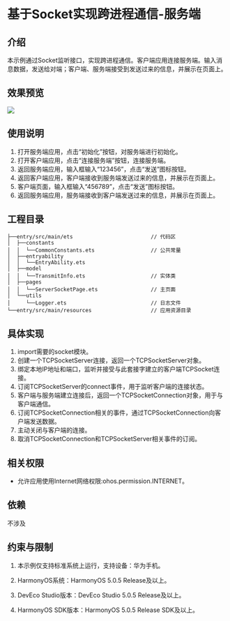 # 基于Socket实现跨进程通信-服务端

## 介绍

本示例通过Socket监听接口，实现跨进程通信。客户端应用连接服务端。输入消息数据，发送给对端；客户端、服务端接受到发送过来的信息，并展示在页面上。

## 效果预览

![](../screenshots/device/SocketCommunication.gif)

## 使用说明

1. 打开服务端应用，点击“初始化”按钮，对服务端进行初始化。
2. 打开客户端应用，点击“连接服务端”按钮，连接服务端。
3. 返回服务端应用，输入框输入“123456”，点击“发送”图标按钮。
4. 返回客户端应用，客户端接收到服务端发送过来的信息，并展示在页面上。
5. 客户端页面，输入框输入“456789”，点击“发送”图标按钮。
6. 返回服务端应用，服务端接收到客户端发送过来的信息，并展示在页面上。

## 工程目录

```
├──entry/src/main/ets                         // 代码区
│  ├──constants
│  │  └──CommonConstants.ets                  // 公共常量
│  ├──entryability
│  │  └──EntryAbility.ets       
│  ├──model
│  │  └──TransmitInfo.ets                     // 实体类       
│  ├──pages
│  │  └──ServerSocketPage.ets                 // 主页面
│  └──utils
│     └──Logger.ets                           // 日志文件
└──entry/src/main/resources                   // 应用资源目录
```

## 具体实现

1. import需要的socket模块。
2. 创建一个TCPSocketServer连接，返回一个TCPSocketServer对象。 
3. 绑定本地IP地址和端口，监听并接受与此套接字建立的客户端TCPSocket连接。 
4. 订阅TCPSocketServer的connect事件，用于监听客户端的连接状态。 
5. 客户端与服务端建立连接后，返回一个TCPSocketConnection对象，用于与客户端通信。 
6. 订阅TCPSocketConnection相关的事件，通过TCPSocketConnection向客户端发送数据。 
7. 主动关闭与客户端的连接。 
8. 取消TCPSocketConnection和TCPSocketServer相关事件的订阅。

## 相关权限

- 允许应用使用Internet网络权限:ohos.permission.INTERNET。

## 依赖

不涉及

## 约束与限制

1. 本示例仅支持标准系统上运行，支持设备：华为手机。

2. HarmonyOS系统：HarmonyOS 5.0.5 Release及以上。

3. DevEco Studio版本：DevEco Studio 5.0.5 Release及以上。

4. HarmonyOS SDK版本：HarmonyOS 5.0.5 Release SDK及以上。